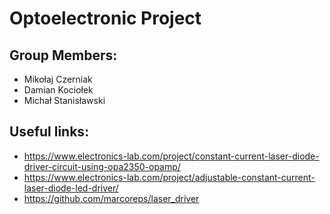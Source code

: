 # Optoelectronic Project

## Group Members:

* Mikołaj Czerniak
* Damian Kociołek
* Michał Stanisławski

## Useful links:

* https://www.electronics-lab.com/project/constant-current-laser-diode-driver-circuit-using-opa2350-opamp/
* https://www.electronics-lab.com/project/adjustable-constant-current-laser-diode-led-driver/
* https://github.com/marcoreps/laser_driver
